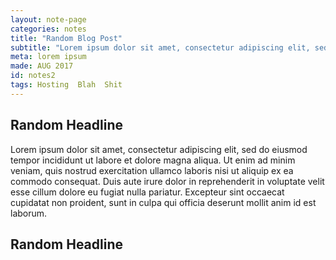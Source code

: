 ```yaml
---
layout: note-page
categories: notes
title: "Random Blog Post"
subtitle: "Lorem ipsum dolor sit amet, consectetur adipiscing elit, sed do eiusmod tempor incididunt ut labore et dolore magna"
meta: lorem ipsum
made: AUG 2017
id: notes2
tags: Hosting  Blah  Shit
---
```


## Random Headline

Lorem ipsum dolor sit amet, consectetur adipiscing elit, sed do eiusmod tempor incididunt ut labore et dolore magna aliqua. Ut enim ad minim veniam, quis nostrud exercitation ullamco laboris nisi ut aliquip ex ea commodo consequat. Duis aute irure dolor in reprehenderit in voluptate velit esse cillum dolore eu fugiat nulla pariatur. Excepteur sint occaecat cupidatat non proident, sunt in culpa qui officia deserunt mollit anim id est laborum.

## Random Headline
